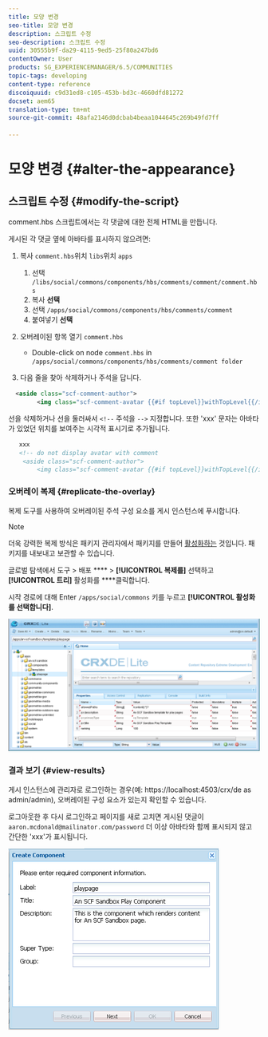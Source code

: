 ```yaml
---
title: 모양 변경
seo-title: 모양 변경
description: 스크립트 수정
seo-description: 스크립트 수정
uuid: 30555b9f-da29-4115-9ed5-25f80a247bd6
contentOwner: User
products: SG_EXPERIENCEMANAGER/6.5/COMMUNITIES
topic-tags: developing
content-type: reference
discoiquuid: c9d31ed8-c105-453b-bd3c-4660dfd81272
docset: aem65
translation-type: tm+mt
source-git-commit: 48afa2146d0dcbab4beaa1044645c269b49fd7ff

---
```



# 모양 변경 {#alter-the-appearance}

## 스크립트 수정 {#modify-the-script}

comment.hbs 스크립트에서는 각 댓글에 대한 전체 HTML을 만듭니다.

게시된 각 댓글 옆에 아바타를 표시하지 않으려면:

1. 복사 `comment.hbs`위치 `libs`위치 `apps`

   1. 선택 `/libs/social/commons/components/hbs/comments/comment/comment.hbs`
   1. 복사 **선택**
   1. 선택 `/apps/social/commons/components/hbs/comments/comment`
   1. 붙여넣기 **선택**

1. 오버레이된 항목 열기 `comment.hbs`

   * Double-click on node `comment.hbs` in `/apps/social/commons/components/hbs/comments/comment folder`

1. 다음 줄을 찾아 삭제하거나 주석을 답니다.

```xml
  <aside class="scf-comment-author">
        <img class="scf-comment-avatar {{#if topLevel}}withTopLevel{{/if}}" src="{{author.avatarUrl}}"></img>
```

선을 삭제하거나 선을 둘러싸서 `<!--` 주석을 `-->` 지정합니다. 또한 &#39;xxx&#39; 문자는 아바타가 있었던 위치를 보여주는 시각적 표시기로 추가됩니다.

```xml
   xxx
   <!-- do not display avatar with comment
    <aside class="scf-comment-author">
        <img class="scf-comment-avatar {{#if topLevel}}withTopLevel{{/if}}" src="{{author.avatarUrl}}"></img>
```

### 오버레이 복제 {#replicate-the-overlay}

복제 도구를 사용하여 오버레이된 주석 구성 요소를 게시 인스턴스에 푸시합니다.

>[!NOTE]
>
>더욱 강력한 복제 방식은 패키지 관리자에서 패키지를 만들어 [활성화하는](/help/sites-administering/package-manager.md#replicating-packages) 것입니다. 패키지를 내보내고 보관할 수 있습니다.


글로벌 탐색에서 도구 > 배포 **** > **[!UICONTROL 복제를]** 선택하고 **[!UICONTROL 트리]** 활성화를 ****&#x200B;클릭합니다.

시작 경로에 대해 Enter `/apps/social/commons` 키를 누르고 **[!UICONTROL 활성화를 선택합니다]**.

![chlimage_1-77](assets/chlimage_1-77.png)

### 결과 보기 {#view-results}

게시 인스턴스에 관리자로 로그인하는 경우(예: https://localhost:4503/crx/de as admin/admin), 오버레이된 구성 요소가 있는지 확인할 수 있습니다.

로그아웃한 후 다시 로그인하고 페이지를 새로 고치면 게시된 댓글이 `aaron.mcdonald@mailinator.com/password` 더 이상 아바타와 함께 표시되지 않고 간단한 &#39;xxx&#39;가 표시됩니다.

![chlimage_1-78](assets/chlimage_1-78.png)

